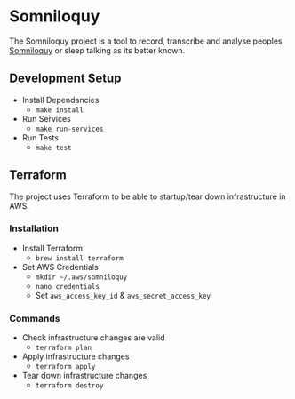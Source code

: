 # Somniloquy

The Somniloquy project is a tool to record, transcribe and analyse peoples [Somniloquy](https://en.wikipedia.org/wiki/Somniloquy) or sleep talking as its better known.

## Development Setup

- Install Dependancies
  - `make install`
- Run Services
  - `make run-services`
- Run Tests
  - `make test`

## Terraform

The project uses Terraform to be able to startup/tear down infrastructure in AWS.

### Installation

- Install Terraform
  - `brew install terraform`
- Set AWS Credentials
  - `mkdir ~/.aws/somniloquy`
  - `nano credentials`
  - Set `aws_access_key_id` & `aws_secret_access_key`

### Commands

- Check infrastructure changes are valid
  - `terraform plan`
- Apply infrastructure changes
  - `terraform apply`
- Tear down infrastructure changes
  - `terraform destroy`